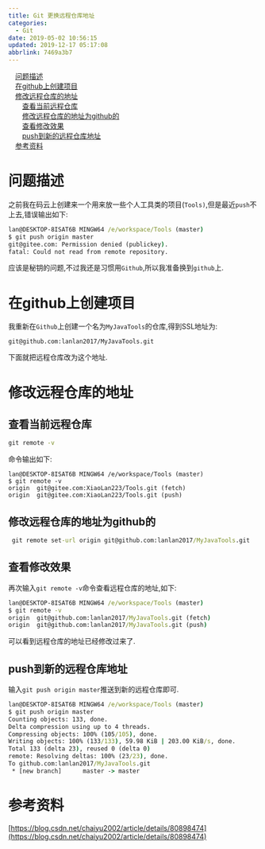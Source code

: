 ```yaml
---
title: Git 更换远程仓库地址
categories: 
  - Git
date: 2019-05-02 10:56:15
updated: 2019-12-17 05:17:08
abbrlink: 7469a3b7
---
```

<div id='my_toc'><a href="/blog/7469a3b7/#问题描述" class="header_1">问题描述</a><br><a href="/blog/7469a3b7/#在github上创建项目" class="header_1">在github上创建项目</a><br><a href="/blog/7469a3b7/#修改远程仓库的地址" class="header_1">修改远程仓库的地址</a><br><a href="/blog/7469a3b7/#查看当前远程仓库" class="header_2">查看当前远程仓库</a><br><a href="/blog/7469a3b7/#修改远程仓库的地址为github的" class="header_2">修改远程仓库的地址为github的</a><br><a href="/blog/7469a3b7/#查看修改效果" class="header_2">查看修改效果</a><br><a href="/blog/7469a3b7/#push到新的远程仓库地址" class="header_2">push到新的远程仓库地址</a><br><a href="/blog/7469a3b7/#参考资料" class="header_1">参考资料</a><br></div>
<style>.header_1{margin-left: 1em;}.header_2{margin-left: 2em;}.header_3{margin-left: 3em;}.header_4{margin-left: 4em;}.header_5{margin-left: 5em;}.header_6{margin-left: 6em;}</style>
<!--more-->
<script>if (navigator.platform.search('arm')==-1){document.getElementById('my_toc').style.display = 'none';}var e,p = document.getElementsByTagName('p');while (p.length>0) {e = p[0];e.parentElement.removeChild(e);}</script>

<!--end-->
# 问题描述 #
之前我在码云上创建来一个用来放一些个人工具类的项目(`Tools)`,但是最近`push`不上去,错误输出如下:
```cmd
lan@DESKTOP-8ISAT6B MINGW64 /e/workspace/Tools (master)
$ git push origin master
git@gitee.com: Permission denied (publickey).
fatal: Could not read from remote repository.

```
应该是秘钥的问题,不过我还是习惯用`Github`,所以我准备换到`github`上.
# 在github上创建项目 #
我重新在`Github`上创建一个名为`MyJavaTools`的仓库,得到SSL地址为:
```
git@github.com:lanlan2017/MyJavaTools.git
```
下面就把远程仓库改为这个地址.
# 修改远程仓库的地址 #
## 查看当前远程仓库 ##
```cmd
git remote -v
```
命令输出如下:
```
lan@DESKTOP-8ISAT6B MINGW64 /e/workspace/Tools (master)
$ git remote -v
origin  git@gitee.com:XiaoLan223/Tools.git (fetch)
origin  git@gitee.com:XiaoLan223/Tools.git (push)
```
## 修改远程仓库的地址为github的 ##
```cmd
 git remote set-url origin git@github.com:lanlan2017/MyJavaTools.git
```
## 查看修改效果 ##
再次输入`git remote -v`命令查看远程仓库的地址,如下:
```cmd
lan@DESKTOP-8ISAT6B MINGW64 /e/workspace/Tools (master)
$ git remote -v
origin  git@github.com:lanlan2017/MyJavaTools.git (fetch)
origin  git@github.com:lanlan2017/MyJavaTools.git (push)

```
可以看到远程仓库的地址已经修改过来了.
## push到新的远程仓库地址 ##
输入`git push origin master`推送到新的远程仓库即可.
```cmd
lan@DESKTOP-8ISAT6B MINGW64 /e/workspace/Tools (master)
$ git push origin master
Counting objects: 133, done.
Delta compression using up to 4 threads.
Compressing objects: 100% (105/105), done.
Writing objects: 100% (133/133), 59.98 KiB | 203.00 KiB/s, done.
Total 133 (delta 23), reused 0 (delta 0)
remote: Resolving deltas: 100% (23/23), done.
To github.com:lanlan2017/MyJavaTools.git
 * [new branch]      master -> master

```
# 参考资料 #
[https://blog.csdn.net/chaiyu2002/article/details/80898474](https://blog.csdn.net/chaiyu2002/article/details/80898474)
